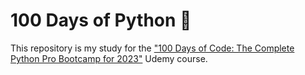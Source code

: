 # 100 Days of Python 🐍

This repository is my study for the ["100 Days of Code: The Complete Python Pro Bootcamp for 2023"](https://www.udemy.com/course/100-days-of-code/?ranMID=39197&ranEAID=byQ1B*3xS1w&ranSiteID=byQ1B.3xS1w-9T3KSqllIaVvriSKPlBlDw&LSNPUBID=byQ1B*3xS1w&utm_source=aff-campaign&utm_medium=udemyads) Udemy course.
